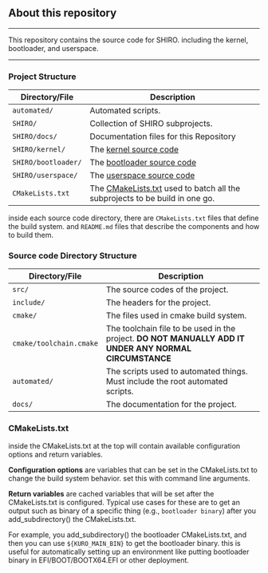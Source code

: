 ## About this repository

---

This repository contains the source code for SHIRO. including the kernel, bootloader, and userspace.

---

### Project Structure

| Directory/File      | Description                                                                                         |
|---------------------|-----------------------------------------------------------------------------------------------------|
| `automated/`        | Automated scripts.                                                                                  |
| `SHIRO/`            | Collection of SHIRO subprojects.                                                                    |
| `SHIRO/docs/`       | Documentation files for this Repository                                                             |
| `SHIRO/kernel/`     | The [kernel source code](../kernel)                                                                 |
| `SHIRO/bootloader/` | The [bootloader source code](../bootloader)                                                         |
| `SHIRO/userspace/`  | The [userspace source code](../userspace)                                                           |
| `CMakeLists.txt`    | The [CMakeLists.txt](../../CMakeLists.txt) used to batch all the subprojects to be build in one go. |

inside each source code directory, there are `CMakeLists.txt` files that define the build system.
and `README.md` files that describe the components and how to build them.

### Source code Directory Structure

| Directory/File          | Description                                                                                            |
|-------------------------|--------------------------------------------------------------------------------------------------------|
| `src/`                  | The source codes of the project.                                                                       |
| `include/`              | The headers for the project.                                                                           |
| `cmake/`                | The files used in cmake build system.                                                                  |
| `cmake/toolchain.cmake` | The toolchain file to be used in the project. **DO NOT MANUALLY ADD IT UNDER ANY NORMAL CIRCUMSTANCE** |
| `automated/`            | The scripts used to automated things. Must include the root automated scripts.                         |
| `docs/`                 | The documentation for the project.                                                                     |

### CMakeLists.txt

inside the CMakeLists.txt at the top will contain available configuration options and return variables.

**Configuration options** are variables that can be set in the CMakeLists.txt to change the build system behavior. set
this with command line arguments.

**Return variables** are cached variables that will be set after the CMakeLists.txt is configured. Typical use cases for
these are to get an output such as binary of a specific thing (e.g., `bootloader binary`) after you add_subdirectory()
the CMakeLists.txt.

For example, you add_subdirectory() the bootloader CMakeLists.txt, and then you can use
`${KURO_MAIN_BIN}` to get the bootloader binary. this is useful for automatically setting up an environment like putting
bootloader binary in EFI/BOOT/BOOTX64.EFI or other deployment.